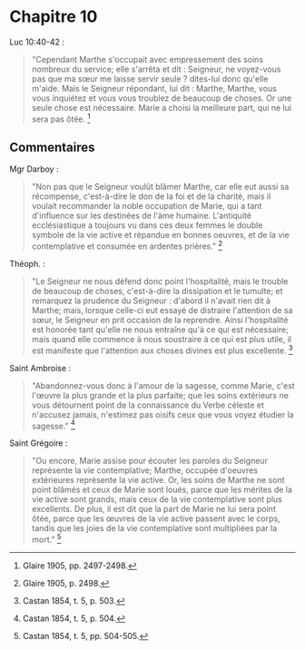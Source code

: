 # Chapitre 10

Luc 10:40-42 :

> "Cependant Marthe s'occupait avec empressement des soins nombreux du service; elle s'arrêta et dit : Seigneur, ne voyez-vous pas que ma sœur me laisse servir seule ? dites-lui donc qu'elle m'aide. Mais le Seigneur répondant, lui dit : Marthe, Marthe, vous vous inquiétez et vous vous troublez de beaucoup de choses. Or une seule chose est nécessaire. Marie a choisi la meilleure part, qui ne lui sera pas ôtée. [^1]

[^1]: Glaire 1905, pp. 2497-2498.

## Commentaires

Mgr Darboy :

> "Non pas que le Seigneur voulût blâmer Marthe, car elle eut aussi sa récompense, c'est-à-dire le don de la foi et de la charité, mais il voulait recommander la noble occupation de Marie, qui a tant d'influence sur les destinées de l'àme humaine. L'antiquité ecclésiastique a toujours vu dans ces deux femmes le double symbole de la vie active et répandue en bonnes oeuvres, et de la vie contemplative et consumée en ardentes prières." [^2]

[^2]: Glaire 1905, p. 2498.

Théoph. :

> "Le Seigneur ne nous défend donc point l'hospitalité, mais le trouble de beaucoup de choses, c'est-à-dire la dissipation et le tumulte; et remarquez la prudence du Seigneur : d'abord il n'avait rien dit à Marthe; mais, lorsque celle-ci eut essayé de distraire l'attention de sa sœur, le Seigneur en prit occasion de la reprendre. Ainsi l'hospitalité est honorée tant qu'elle ne nous entraîne qu'à ce qui est nécessaire; mais quand elle commence à nous soustraire à ce qui est plus utile, il est manifeste que l'attention aux choses divines est plus excellente. [^3]

[^3]: Castan 1854, t. 5, p. 503. 

Saint Ambroise : 

> "Abandonnez-vous donc à l'amour de la sagesse, comme Marie, c'est l'œuvre la plus grande et la plus parfaite; que les soins extérieurs ne vous détournent point de la connaissance du Verbe céleste et n'accusez jamais, n'estimez pas oisifs ceux que vous voyez étudier la sagesse." [^4]

[^4]: Castan 1854, t. 5, p. 504. 

Saint Grégoire : 

> "Ou encore, Marie assise pour écouter les paroles du Seigneur représente la vie contemplative; Marthe, occupée d'oeuvres extérieures représente la vie active. Or, les soins de Marthe ne sont point blâmés et ceux de Marie sont loués, parce que les mérites de la vie active sont grands, mais ceux de la vie contemplative sont plus excellents. De plus, il est dit que la part de Marie ne lui sera point ôtée, parce que les œuvres de la vie active passent avec le corps, tandis que les joies de la vie contemplative sont multipliées par la mort." [^5]

[^5]: Castan 1854, t. 5, pp. 504-505. 

